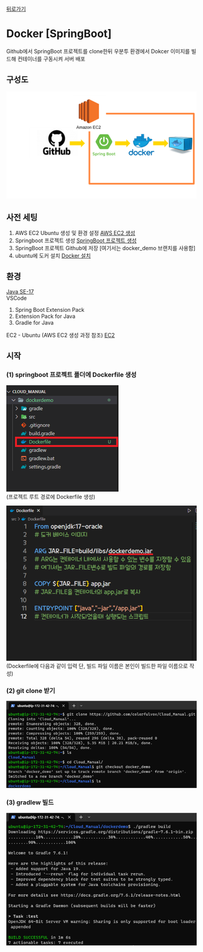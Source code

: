 [뒤로가기](../../README.md)<br>

# Docker [SpringBoot]

Github에서 SpringBoot 프로젝트를 clone한뒤
우분투 환경에서 Dokcer 이미지를 빌드해 컨테이너를 구동시켜 서버 배포<br>

## 구성도

![img](../Img/dokcer%5Bspringboot%5D.png)

## 사전 세팅

1. AWS EC2 Ubuntu 생성 및 환경 설정 [AWS EC2 생성](../Document/EC2.md)
2. Springboot 프로젝트 생성 [SpringBoot 프로젝트 생성](../Document/Local%20%5BSpringBoot%5D.md)
3. SpringBoot 프로젝트 Github에 저장 [여기서는 docker_demo 브랜치를 사용함]
4. ubuntu에 도커 설치 [Docker 설치](../Document/Docker.md)

## 환경

[Java SE-17](https://www.oracle.com/java/technologies/javase/jdk17-archive-downloads.html)<br>
VSCode<br>

1. Spring Boot Extension Pack
2. Extension Pack for Java
3. Gradle for Java

EC2 - Ubuntu (AWS EC2 생성 과정 참조) [EC2](../Document/EC2.md)

## 시작

### (1) springboot 프로젝트 폴더에 Dockerfile 생성

![img](../Img/dockerdemo1.png)<br>
(프로젝트 루트 경로에 Dockerfile 생성)<br>

![img](../Img/dockerdemo2.png)<br>
(Dockerfile에 다음과 같이 입력 단, 빌드 파일 이름은 본인이 빌드한 파일 이름으로 작성)<br>

### (2) git clone 받기

![img](../Img/dockerdemo3.png)<br>

### (3) gradlew 빌드

![img](../Img/dockerdemo4.png)<br>

